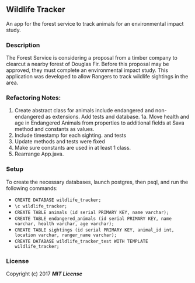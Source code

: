 ## Wildlife Tracker

An app for the forest service to track animals for an environmental impact study.

### Description

The Forest Service is considering a proposal from a timber company to clearcut a nearby forest of Douglas Fir. Before this proposal may be approved, they must complete an environmental impact study. This application was developed to allow Rangers to track wildlife sightings in the area.
### Refactoring Notes:
1. Create abstract class for animals include endangered and non-endangered as extensions. Add tests and database.
1a. Move health and age in Endangered Animals from properties to additional fields at Sava method and constants as values.
2. Include timestamp for each sighting. and tests
3. Update methods and tests were fixed
3. Make sure constants are used in at least 1 class.
4. Rearrange App.java.


### Setup

To create the necessary databases, launch postgres, then psql, and run the following commands:

* `CREATE DATABASE wildlife_tracker;`
* `\c wildlife_tracker;`
* `CREATE TABLE animals (id serial PRIMARY KEY, name varchar);`
* `CREATE TABLE endangered_animals (id serial PRIMARY KEY, name varchar, health varchar, age varchar);`
* `CREATE TABLE sightings (id serial PRIMARY KEY, animal_id int, location varchar, ranger_name varchar);`
* `CREATE DATABASE wildlife_tracker_test WITH TEMPLATE wildlife_tracker;`

### License

Copyright (c) 2017 **_MIT License_**
